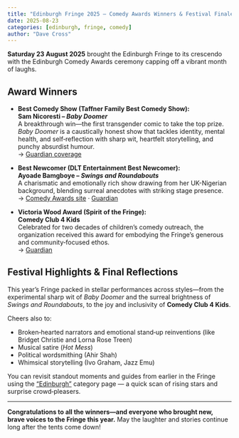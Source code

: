 ```yaml
---
title: "Edinburgh Fringe 2025 – Comedy Awards Winners & Festival Finale"
date: 2025-08-23
categories: [edinburgh, fringe, comedy]
author: "Dave Cross"
---
```


**Saturday 23 August 2025** brought the Edinburgh Fringe to its crescendo with the Edinburgh Comedy Awards ceremony capping off a vibrant month of laughs.

## Award Winners

- **Best Comedy Show (Taffner Family Best Comedy Show):**  
  **Sam Nicoresti – *Baby Doomer***  
  A breakthrough win—the first transgender comic to take the top prize. *Baby Doomer* is a caustically honest show that tackles identity, mental health, and self‑reflection with sharp wit, heartfelt storytelling, and punchy absurdist humour.  
  → [Guardian coverage](https://www.theguardian.com/stage/2025/aug/23/sam-nicoresti-baby-doomer-wins-best-comedy-award-edinburgh-fringe-2025)

- **Best Newcomer (DLT Entertainment Best Newcomer):**  
  **Ayoade Bamgboye – *Swings and Roundabouts***  
  A charismatic and emotionally rich show drawing from her UK-Nigerian background, blending surreal anecdotes with striking stage presence.  
  → [Comedy Awards site](https://www.comedyawards.co.uk/) · [Guardian](https://www.theguardian.com/stage/2025/aug/23/sam-nicoresti-baby-doomer-wins-best-comedy-award-edinburgh-fringe-2025)

- **Victoria Wood Award (Spirit of the Fringe):**  
  **Comedy Club 4 Kids**  
  Celebrated for two decades of children’s comedy outreach, the organization received this award for embodying the Fringe’s generous and community‑focused ethos.  
  → [Guardian](https://www.theguardian.com/stage/2025/aug/23/sam-nicoresti-baby-doomer-wins-best-comedy-award-edinburgh-fringe-2025)

## Festival Highlights & Final Reflections

This year’s Fringe packed in stellar performances across styles—from the experimental sharp wit of *Baby Doomer* and the surreal brightness of *Swings and Roundabouts*, to the joy and inclusivity of **Comedy Club 4 Kids**.

Cheers also to:
- Broken‑hearted narrators and emotional stand‑up reinventions (like Bridget Christie and Lorna Rose Treen)  
- Musical satire (*Hot Mess*)  
- Political wordsmithing (Ahir Shah)  
- Whimsical storytelling (Ivo Graham, Jazz Emu)

You can revisit standout moments and guides from earlier in the Fringe using the [“Edinburgh”](/edinburgh/) category page — a quick scan of rising stars and surprise crowd‑pleasers.

---

**Congratulations to all the winners—and everyone who brought new, brave voices to the Fringe this year.** May the laughter and stories continue long after the tents come down!
